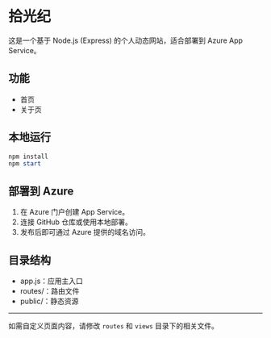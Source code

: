 # 拾光纪

这是一个基于 Node.js (Express) 的个人动态网站，适合部署到 Azure App Service。

## 功能
- 首页
- 关于页

## 本地运行
```powershell
npm install
npm start
```

## 部署到 Azure
1. 在 Azure 门户创建 App Service。
2. 连接 GitHub 仓库或使用本地部署。
3. 发布后即可通过 Azure 提供的域名访问。

## 目录结构
- app.js：应用主入口
- routes/：路由文件
- public/：静态资源

---
如需自定义页面内容，请修改 `routes` 和 `views` 目录下的相关文件。
